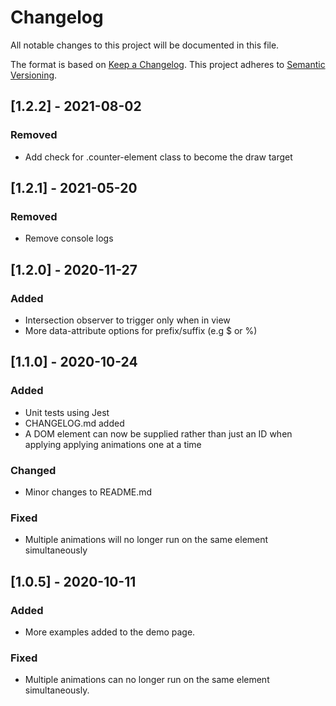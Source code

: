 # Changelog
All notable changes to this project will be documented in this file.

The format is based on [Keep a Changelog](https://keepachangelog.com/en/1.0.0/).
This project adheres to [Semantic Versioning](https://semver.org/spec/v2.0.0.html).

## [1.2.2] - 2021-08-02
### Removed
- Add check for .counter-element class to become the draw target

## [1.2.1] - 2021-05-20
### Removed
- Remove console logs

## [1.2.0] - 2020-11-27
### Added
- Intersection observer to trigger only when in view
- More data-attribute options for prefix/suffix (e.g $ or %)

## [1.1.0] - 2020-10-24
### Added
- Unit tests using Jest
- CHANGELOG.md added
- A DOM element can now be supplied rather than just an ID when applying applying animations one at a time

### Changed
- Minor changes to README.md

### Fixed
- Multiple animations will no longer run on the same element simultaneously


## [1.0.5] - 2020-10-11
### Added
- More examples added to the demo page.

### Fixed
- Multiple animations can no longer run on the same element simultaneously.

